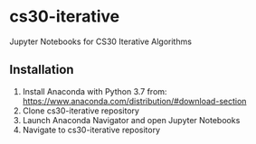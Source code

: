 # cs30-iterative
Jupyter Notebooks for CS30 Iterative Algorithms

## Installation
1. Install Anaconda with Python 3.7 from: https://www.anaconda.com/distribution/#download-section
2. Clone cs30-iterative repository
3. Launch Anaconda Navigator and open Jupyter Notebooks
4. Navigate to cs30-iterative repository

